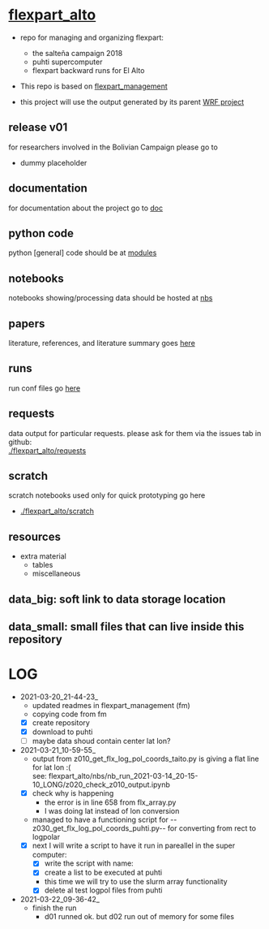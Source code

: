 # [flexpart_alto](https://github.com/daliagachc/flexpart-alto)
- repo for managing and organizing flexpart:
    -   the salteña campaign 2018 
    -   puhti supercomputer
    -   flexpart backward runs for El Alto
- This repo is based on 
[flexpart_management](
            https://github.com/daliagachc/flexpart_management)

- this project will use the output generated by its parent 
[WRF project](https://github.com/daliagachc/wrf_management)

## release v01 
for researchers involved in the Bolivian Campaign please go to 
- dummy placeholder

## documentation 
for documentation about the project go to [doc](./flexpart_alto/documentation)

## python code
python [general] code should be at [modules](./flexpart_alto/modules)

## notebooks
notebooks showing/processing data should be hosted at [nbs](./flexpart_alto/nbs)

## papers
literature, references, and literature summary goes [here](./flexpart_alto/papers)

## runs 
run conf files go [here](flexpart_alto/runs_config_dir)

## requests
data output for particular requests. please ask for them via the issues tab in github:  
[./flexpart_alto/requests](./flexpart_alto/requests)

## scratch
scratch notebooks used only for quick prototyping go here
- [./flexpart_alto/scratch](./flexpart_alto/scratch)

## resources
- extra material
    - tables 
    - miscellaneous 
    
## data_big: soft link to data storage location 
## data_small: small files that can live inside this repository 

# LOG 
- 2021-03-20_21-44-23_  
  - updated readmes in flexpart_management (fm)
  - copying code from fm
  - [x] create repository
  - [x] download to puhti
  - [ ] maybe data shoud contain center lat lon? 
- 2021-03-21_10-59-55_
  - output from
    z010_get_flx_log_pol_coords_taito.py
    is giving a flat line for lat lon :(  
    see:  flexpart_alto/nbs/nb_run_2021-03-14_20-15-10_LONG/z020_check_z010_output.ipynb
  - [x] check why is happening
    - the error is in line 658 from flx_array.py
    - I was doing lat instead of lon conversion
  - managed to have a functioning script for
  --z030_get_flx_log_pol_coords_puhti.py--
  for converting from rect to logpolar
  - [x] next I will write a script to have it run in pareallel in the super computer:
    - [x] write the script with name: 
    - [x] create a list to be executed at puhti 
    - this time we will try to use the slurm array functionality
    - [x] delete al test logpol files from puhti 
- 2021-03-22_09-36-42_
  - finish the run
    - d01 runned ok. but d02 run out of memory for some files